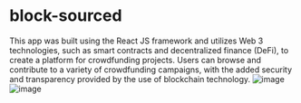 # block-sourced
This app was built using the React JS framework and utilizes Web 3 technologies, such as smart contracts and decentralized finance (DeFi), to create a platform for crowdfunding projects.  Users can browse and contribute to a variety of crowdfunding campaigns, with the added security and transparency provided by the use of blockchain technology.
![image](https://user-images.githubusercontent.com/8495748/209140486-719fbc66-f806-4f4b-8fa4-93ef871bc1ed.png)
![image](https://user-images.githubusercontent.com/8495748/209140542-63a69a81-bcfe-4e02-9b3f-2d9adda63540.png)
